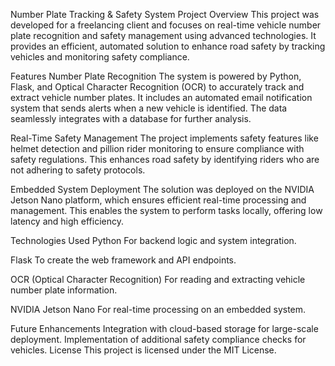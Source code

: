 Number Plate Tracking & Safety System
Project Overview
This project was developed for a freelancing client and focuses on real-time vehicle number plate recognition and safety management using advanced technologies. It provides an efficient, automated solution to enhance road safety by tracking vehicles and monitoring safety compliance.

Features
Number Plate Recognition
The system is powered by Python, Flask, and Optical Character Recognition (OCR) to accurately track and extract vehicle number plates. It includes an automated email notification system that sends alerts when a new vehicle is identified. The data seamlessly integrates with a database for further analysis.

Real-Time Safety Management
The project implements safety features like helmet detection and pillion rider monitoring to ensure compliance with safety regulations. This enhances road safety by identifying riders who are not adhering to safety protocols.

Embedded System Deployment
The solution was deployed on the NVIDIA Jetson Nano platform, which ensures efficient real-time processing and management. This enables the system to perform tasks locally, offering low latency and high efficiency.

Technologies Used
Python
For backend logic and system integration.

Flask
To create the web framework and API endpoints.

OCR (Optical Character Recognition)
For reading and extracting vehicle number plate information.

NVIDIA Jetson Nano
For real-time processing on an embedded system.

Future Enhancements
Integration with cloud-based storage for large-scale deployment.
Implementation of additional safety compliance checks for vehicles.
License
This project is licensed under the MIT License.

